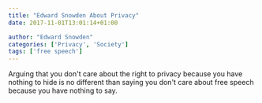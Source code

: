 ```yaml
---
title: "Edward Snowden About Privacy"
date: 2017-11-01T13:01:14+01:00

author: "Edward Snowden"
categories: ['Privacy', 'Society']
tags: ['free speech']
---
```

Arguing that you don't care about the right to privacy because you have nothing to hide is no different than saying you don't care about free speech because you have nothing to say.
